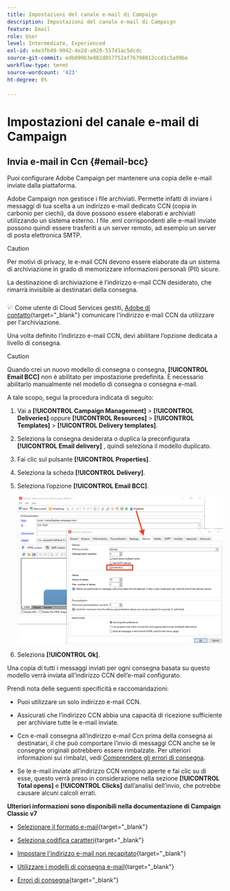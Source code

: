 ```yaml
---
title: Impostazioni del canale e-mail di Campaign
description: Impostazioni del canale e-mail di Campaign
feature: Email
role: User
level: Intermediate, Experienced
exl-id: e4e3fb49-9942-4e2d-a020-557d1ac5dcdc
source-git-commit: edb099b3e882d857752af76798012ccd1c5a99be
workflow-type: tm+mt
source-wordcount: '423'
ht-degree: 8%

---
```


# Impostazioni del canale e-mail di Campaign

## Invia e-mail in Ccn {#email-bcc}

<!--
>[!NOTE]
>
>This capability is available starting Campaign v8.3. To check your version, refer to [this section](../start/compatibility-matrix.md#how-to-check-your-campaign-version-and-buildversion)-->

Puoi configurare Adobe Campaign per mantenere una copia delle e-mail inviate dalla piattaforma.

Adobe Campaign non gestisce i file archiviati. Permette infatti di inviare i messaggi di tua scelta a un indirizzo e-mail dedicato CCN (copia in carbonio per ciechi), da dove possono essere elaborati e archiviati utilizzando un sistema esterno. I file .eml corrispondenti alle e-mail inviate possono quindi essere trasferiti a un server remoto, ad esempio un server di posta elettronica SMTP.

>[!CAUTION]
>
>Per motivi di privacy, le e-mail CCN devono essere elaborate da un sistema di archiviazione in grado di memorizzare informazioni personali (PII) sicure.

La destinazione di archiviazione è l’indirizzo e-mail CCN desiderato, che rimarrà invisibile ai destinatari della consegna.

![](../assets/do-not-localize/speech.png)  Come utente di Cloud Services gestiti, [Adobe di contatto](../start/campaign-faq.md#support){target="_blank"} comunicare l&#39;indirizzo e-mail CCN da utilizzare per l&#39;archiviazione.

Una volta definito l’indirizzo e-mail CCN, devi abilitare l’opzione dedicata a livello di consegna.

>[!CAUTION]
>
>Quando crei un nuovo modello di consegna o consegna, **[!UICONTROL Email BCC]** non è abilitato per impostazione predefinita. È necessario abilitarlo manualmente nel modello di consegna o consegna e-mail.


A tale scopo, segui la procedura indicata di seguito:

1. Vai a **[!UICONTROL Campaign Management]** > **[!UICONTROL Deliveries]** oppure **[!UICONTROL Resources]** > **[!UICONTROL Templates]** > **[!UICONTROL Delivery templates]**.
1. Seleziona la consegna desiderata o duplica la preconfigurata **[!UICONTROL Email delivery]** , quindi seleziona il modello duplicato.
1. Fai clic sul pulsante **[!UICONTROL Properties]**.
1. Seleziona la scheda **[!UICONTROL Delivery]**.
1. Seleziona l’opzione **[!UICONTROL Email BCC]**.

   ![](assets/email-bcc.png)

1. Seleziona **[!UICONTROL Ok]**.

Una copia di tutti i messaggi inviati per ogni consegna basata su questo modello verrà inviata all’indirizzo CCN dell’e-mail configurato.

Prendi nota delle seguenti specificità e raccomandazioni:

* Puoi utilizzare un solo indirizzo e-mail CCN.

* Assicurati che l’indirizzo CCN abbia una capacità di ricezione sufficiente per archiviare tutte le e-mail inviate.

* Ccn e-mail <!--with Enhanced MTA--> consegna all’indirizzo e-mail Ccn prima della consegna ai destinatari, il che può comportare l’invio di messaggi CCN anche se le consegne originali potrebbero essere rimbalzate. Per ulteriori informazioni sui rimbalzi, vedi [Comprendere gli errori di consegna](../send/delivery-failures.md).

* Se le e-mail inviate all’indirizzo CCN vengono aperte e fai clic su di esse, questo verrà preso in considerazione nella sezione **[!UICONTROL Total opens]** e **[!UICONTROL Clicks]** dall’analisi dell’invio, che potrebbe causare alcuni calcoli errati.

<!--Only successfully sent emails are taken in account, bounces are not.-->

**Ulteriori informazioni sono disponibili nella documentazione di Campaign Classic v7**

* [Selezionare il formato e-mail](https://experienceleague.adobe.com/docs/campaign-classic/using/sending-messages/sending-emails/sending-an-email/email-parameters.html#selecting-message-formats){target="_blank"}

* [Seleziona codifica caratteri](https://experienceleague.adobe.com/docs/campaign-classic/using/sending-messages/sending-emails/sending-an-email/email-parameters.html#character-encoding){target="_blank"}

* [Impostare l&#39;indirizzo e-mail non recapitato](https://experienceleague.adobe.com/docs/campaign-classic/using/sending-messages/sending-emails/sending-an-email/email-parameters.html#managing-bounce-emails){target="_blank"}

* [Utilizzare i modelli di consegna e-mail](https://experienceleague.adobe.com/docs/campaign-classic/using/sending-messages/using-delivery-templates/about-templates.html?lang=it){target="_blank"}

* [Errori di consegna](https://experienceleague.adobe.com/docs/campaign-classic/using/sending-messages/monitoring-deliveries/understanding-delivery-failures.html){target="_blank"}
